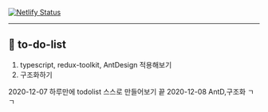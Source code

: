 [![Netlify Status](https://api.netlify.com/api/v1/badges/d7df8cdb-8e46-42d5-bc22-25187dfb68fe/deploy-status)](https://app.netlify.com/sites/too-do-list/deploys)
***

## 📘 to-do-list

1. typescript, redux-toolkit, AntDesign 적용해보기
2. 구조화하기

2020-12-07 하루만에 todolist 스스로 만들어보기 끝
2020-12-08 AntD,구조화 ㄱㄱ